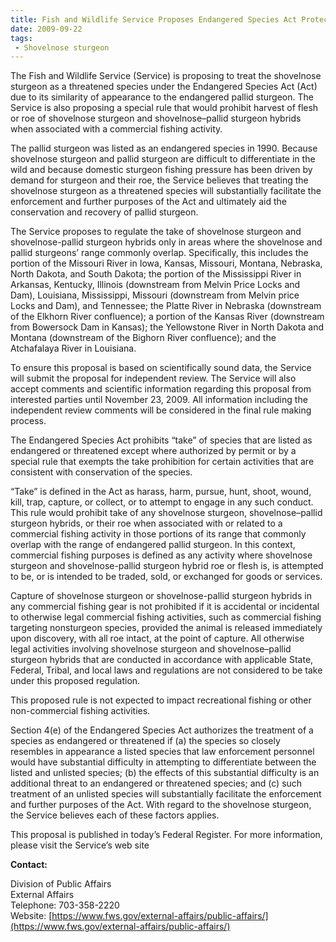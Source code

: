 ```yaml
---
title: Fish and Wildlife Service Proposes Endangered Species Act Protection for the Shovelnose Sturgeon
date: 2009-09-22
tags:
 - Shovelnose sturgeon
---
```


The Fish and Wildlife Service (Service) is proposing to treat the shovelnose sturgeon as a threatened species under the Endangered Species Act (Act) due to its similarity of appearance to the endangered pallid sturgeon. The Service is also proposing a special rule that would prohibit harvest of flesh or roe of shovelnose sturgeon and shovelnose–pallid sturgeon hybrids when associated with a commercial fishing activity.

The pallid sturgeon was listed as an endangered species in 1990\. Because shovelnose sturgeon and pallid sturgeon are difficult to differentiate in the wild and because domestic sturgeon fishing pressure has been driven by demand for sturgeon and their roe, the Service believes that treating the shovelnose sturgeon as a threatened species will substantially facilitate the enforcement and further purposes of the Act and ultimately aid the conservation and recovery of pallid sturgeon.

The Service proposes to regulate the take of shovelnose sturgeon and shovelnose-pallid sturgeon hybrids only in areas where the shovelnose and pallid sturgeons’ range commonly overlap. Specifically, this includes the portion of the Missouri River in Iowa, Kansas, Missouri, Montana, Nebraska, North Dakota, and South Dakota; the portion of the Mississippi River in Arkansas, Kentucky, Illinois (downstream from Melvin Price Locks and Dam), Louisiana, Mississippi, Missouri (downstream from Melvin price Locks and Dam), and Tennessee; the Platte River in Nebraska (downstream of the Elkhorn River confluence); a portion of the Kansas River (downstream from Bowersock Dam in Kansas); the Yellowstone River in North Dakota and Montana (downstream of the Bighorn River confluence); and the Atchafalaya River in Louisiana.

To ensure this proposal is based on scientifically sound data, the Service will submit the proposal for independent review. The Service will also accept comments and scientific information regarding this proposal from interested parties until November 23, 2009\. All information including the independent review comments will be considered in the final rule making process.

The Endangered Species Act prohibits “take” of species that are listed as endangered or threatened except where authorized by permit or by a special rule that exempts the take prohibition for certain activities that are consistent with conservation of the species.

“Take” is defined in the Act as harass, harm, pursue, hunt, shoot, wound, kill, trap, capture, or collect, or to attempt to engage in any such conduct. This rule would prohibit take of any shovelnose sturgeon, shovelnose–pallid sturgeon hybrids, or their roe when associated with or related to a commercial fishing activity in those portions of its range that commonly overlap with the range of endangered pallid sturgeon. In this context, commercial fishing purposes is defined as any activity where shovelnose sturgeon and shovelnose-pallid sturgeon hybrid roe or flesh is, is attempted to be, or is intended to be traded, sold, or exchanged for goods or services.

Capture of shovelnose sturgeon or shovelnose-pallid sturgeon hybrids in any commercial fishing gear is not prohibited if it is accidental or incidental to otherwise legal commercial fishing activities, such as commercial fishing targeting nonsturgeon species, provided the animal is released immediately upon discovery, with all roe intact, at the point of capture. All otherwise legal activities involving shovelnose sturgeon and shovelnose–pallid sturgeon hybrids that are conducted in accordance with applicable State, Federal, Tribal, and local laws and regulations are not considered to be take under this proposed regulation.

This proposed rule is not expected to impact recreational fishing or other non-commercial fishing activities.

Section 4(e) of the Endangered Species Act authorizes the treatment of a species as endangered or threatened if (a) the species so closely resembles in appearance a listed species that law enforcement personnel would have substantial difficulty in attempting to differentiate between the listed and unlisted species; (b) the effects of this substantial difficulty is an additional threat to an endangered or threatened species; and (c) such treatment of an unlisted species will substantially facilitate the enforcement and further purposes of the Act. With regard to the shovelnose sturgeon, the Service believes each of these factors applies.

This proposal is published in today’s Federal Register. For more information, please visit the Service’s web site

**Contact:**

Division of Public Affairs  
External Affairs  
Telephone: 703-358-2220  
Website: [https://www.fws.gov/external-affairs/public-affairs/](https://www.fws.gov/external-affairs/public-affairs/)

